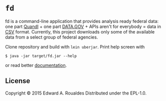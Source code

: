 # `fd`

fd is a command-line application that provides analysis ready federal data: one part [Quandl](http://www.quandl.com/) + one part [DATA.GOV](http://www.data.gov/) + APIs aren't for everybody = data in [CSV](http://en.wikipedia.org/wiki/Comma-separated_values) format.  Currently, this project downloads only some of the available data from a select group of federal agencies.

Clone repository and build with `lein uberjar`.  Print help screen with

```
$ java -jar target/fd.jar --help
```

or read better [documentation](roualdes.us/docs).

## License
Copyright © 2015 Edward A. Roualdes
Distributed under the EPL-1.0.

